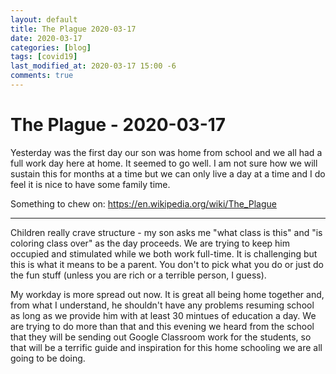```yaml
---
layout: default
title: The Plague 2020-03-17
date: 2020-03-17
categories: [blog]
tags: [covid19]
last_modified_at: 2020-03-17 15:00 -6
comments: true
---
```


# The Plague - 2020-03-17

Yesterday was the first day our son was home from school and we all had a full work day here at home. It seemed to go well. I am not sure how we will sustain this for months at a time but we can only live a day at a time and I do feel it is nice to have some family time.

Something to chew on: https://en.wikipedia.org/wiki/The_Plague

---

Children really crave structure - my son asks me "what class is this" and "is coloring class over" as the day proceeds. We are trying to keep him occupied and stimulated while we both work full-time. It is challenging but this is what it means to be a parent. You don't to pick what you do or just do the fun stuff (unless you are rich or a terrible person, I guess).

My workday is more spread out now. It is great all being home together and, from what I understand, he shouldn't have any problems resuming school as long as we provide him with at least 30 mintues of education a day. We are trying to do more than that and this evening  we heard from the school that they will be sending out Google Classroom work for the students, so that will be a terrific guide and inspiration for this home schooling we are all going to be doing.




